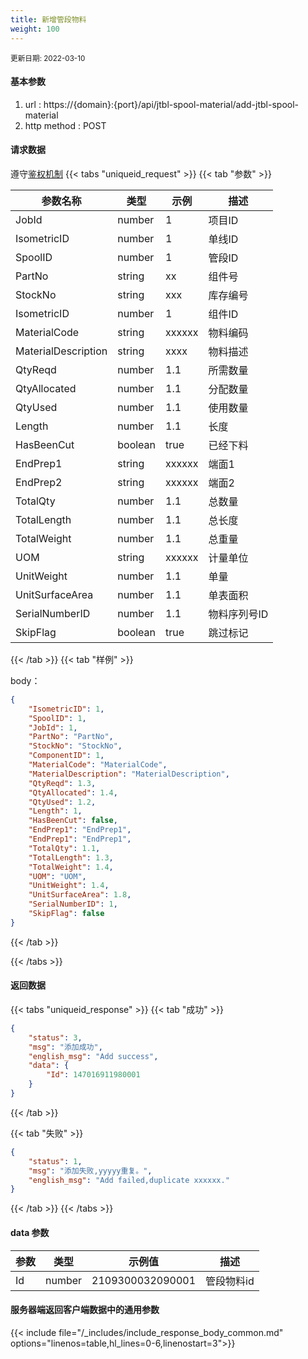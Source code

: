 ```yaml
---
title: 新增管段物料
weight: 100
---
```


<small>更新日期: 2022-03-10</small>

#### 基本参数
1. url : https://{domain}:{port}/api/jtbl-spool-material/add-jtbl-spool-material
2. http method : POST

#### 请求数据
遵守[鉴权机制](/auth/)
{{< tabs "uniqueid_request" >}}
{{< tab "参数" >}} 

|  参数名称   |  类型 |  示例 |  描述 |
|  ----  | ----  | ----  | ----  |
|  JobId  | number  | 1  | 项目ID |
|  IsometricID  | number  | 1  | 单线ID |
|  SpoolID  | number  | 1  | 管段ID |
|  PartNo  | string  |  xx | 组件号 |
|  StockNo  | string  | xxx  | 库存编号 |
|  IsometricID  | number  | 1  | 组件ID |
|  MaterialCode  | string  | xxxxxx  | 物料编码 |
|  MaterialDescription  | string  | xxxx  | 物料描述 |
|  QtyReqd  | number  | 1.1  | 所需数量 |
|  QtyAllocated  | number  | 1.1  | 分配数量 |
|  QtyUsed  | number  | 1.1  | 使用数量 |
|  Length  | number  | 1.1  | 长度 |
|  HasBeenCut  | boolean  | true  | 已经下料 |
|  EndPrep1  | string  | xxxxxx  | 端面1 |
|  EndPrep2  | string  | xxxxxx  | 端面2 |
|  TotalQty  | number  | 1.1  | 总数量 |
|  TotalLength  | number  | 1.1  | 总长度 |
|  TotalWeight  | number  | 1.1  | 总重量 |
|  UOM  | string  | xxxxxx  | 计量单位 |
|  UnitWeight  | number  | 1.1  | 单量 |
|  UnitSurfaceArea  | number  | 1.1  | 单表面积 |
|  SerialNumberID  | number  | 1.1  | 物料序列号ID |
|  SkipFlag  | boolean  | true  | 跳过标记 |

{{< /tab >}}
{{< tab "样例" >}}


body： 

```json
{
    "IsometricID": 1,
    "SpoolID": 1,
    "JobId": 1,
    "PartNo": "PartNo",
    "StockNo": "StockNo",
    "ComponentID": 1,
    "MaterialCode": "MaterialCode",
    "MaterialDescription": "MaterialDescription",
    "QtyReqd": 1.3,
    "QtyAllocated": 1.4,
    "QtyUsed": 1.2,
    "Length": 1,
    "HasBeenCut": false,
    "EndPrep1": "EndPrep1",
    "EndPrep1": "EndPrep1",
    "TotalQty": 1.1,
    "TotalLength": 1.3,
    "TotalWeight": 1.4,
    "UOM": "UOM",
    "UnitWeight": 1.4,
    "UnitSurfaceArea": 1.8,
    "SerialNumberID": 1,
    "SkipFlag": false
}
```
{{< /tab >}}

{{< /tabs >}}


#### 返回数据


{{< tabs "uniqueid_response" >}}
{{< tab "成功" >}} 
```json
{
    "status": 3,
    "msg": "添加成功",
    "english_msg": "Add success",
    "data": {
        "Id": 147016911980001
    }
}
```   
{{< /tab >}}

{{< tab "失败" >}}
```json
{
    "status": 1,
    "msg": "添加失败,yyyyy重复。",
    "english_msg": "Add failed,duplicate xxxxxx."
}
```
{{< /tab >}}
{{< /tabs >}}
#### data 参数

|  参数   |  类型 |  示例值 |  描述 |
|  ----  | ----  | ----  |----  |
|  Id  | number  | 2109300032090001  | 管段物料id  |

#### 服务器端返回客户端数据中的通用参数

{{< include file="/_includes/include_response_body_common.md"  options="linenos=table,hl_lines=0-6,linenostart=3">}}
